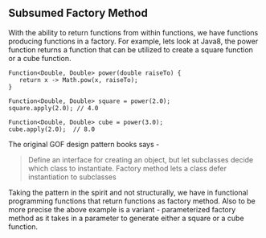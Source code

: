 ## Subsumed Factory Method

With the ability to return functions from within functions, we have functions producing functions in a factory.  For example, lets look at Java8, the power function returns a function that can be utilized to create a square function or a cube function.

```
Function<Double, Double> power(double raiseTo) {
   return x -> Math.pow(x, raiseTo);
}

Function<Double, Double> square = power(2.0);
square.apply(2.0); // 4.0

Function<Double, Double> cube = power(3.0);
cube.apply(2.0);  // 8.0
```

The original GOF design pattern books says - 
> Define an interface for creating an object, but let subclasses decide which class to instantiate.  Factory method lets a class defer instantiation to subclasses

Taking the pattern in the spirit and not structurally, we have in functional programming functions that return functions as factory method.   Also to be more precise the above example is a variant - parameterized factory method as it takes in a parameter to generate either a square or a cube function.